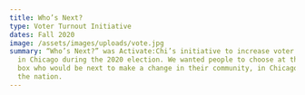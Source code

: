 ```yaml
---
title: Who’s Next?
type: Voter Turnout Initiative
dates: Fall 2020
image: /assets/images/uploads/vote.jpg
summary: “Who’s Next?” was Activate:Chi’s initiative to increase voter turnout
  in Chicago during the 2020 election. We wanted people to choose at the ballot
  box who would be next to make a change in their community, in Chicago, and in
  the nation.
---
```

